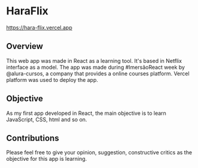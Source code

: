# HaraFlix
https://hara-flix.vercel.app

## Overview
This web app was made in React as a learning tool. It's based in Netflix interface as a model.
The app was made during #ImersãoReact week by @alura-cursos, a company that provides a online courses platform.
Vercel platform was used to deploy the app.

## Objective
As my first app developed in React, the main objective is to learn JavaScript, CSS, html and so on.

## Contributions
Please feel free to give your opinion, suggestion, constructive critics as the objective for this app is learning.
